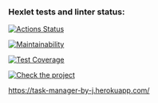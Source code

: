 ### Hexlet tests and linter status:
[![Actions Status](https://github.com/JhonnyT18/python-project-lvl4/workflows/hexlet-check/badge.svg)](https://github.com/JhonnyT18/python-project-lvl4/actions)


[![Maintainability](https://api.codeclimate.com/v1/badges/d6e7a3fd0acbfd77f1bb/maintainability)](https://codeclimate.com/github/JhonnyT18/python-project-lvl4/maintainability)


[![Test Coverage](https://api.codeclimate.com/v1/badges/d6e7a3fd0acbfd77f1bb/test_coverage)](https://codeclimate.com/github/JhonnyT18/python-project-lvl4/test_coverage)


[![Check the project](https://github.com/JhonnyT18/python-project-lvl4/actions/workflows/CI.yml/badge.svg)](https://github.com/JhonnyT18/python-project-lvl4/actions/workflows/CI.yml)


https://task-manager-by-j.herokuapp.com/
